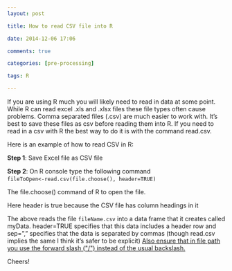 ```yaml
---
layout: post

title: How to read CSV file into R

date: 2014-12-06 17:06

comments: true

categories: [pre-processing]

tags: R

---
```

If you are using R much you will likely need to read in data at some point. While R can read excel .xls and .xlsx files these file types often cause problems. Comma separated files (.csv) are much easier to work with. It’s best to save these files as csv before reading them into R. If you need to read in a csv with R the best way to do it is with the command read.csv. 

Here is an example of how to read CSV in R: 

<b>Step 1</b>: Save Excel file as CSV file

<b>Step 2</b>: On R console type the following command <code> fileToOpen&lt;-read.csv(file.choose(), header=TRUE)</code> 

The file.choose() command of R to open the file.

Here header is true because the CSV file has column headings in it

The above reads the file <code>fileName.csv</code> into a data frame that it creates called myData. header=TRUE specifies that this data includes a header row and sep=”,” specifies that the data is separated by commas (though read.csv implies the same I think it’s safer to be explicit) <span style="text-decoration:underline;">Also ensure that in file path you use the forward slash ("/") instead of the usual backslash.</span>

Cheers!